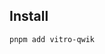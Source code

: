 
## Install

<!-- Add 'vitro' to `package.json#trustedDependencies`

```json
{
    "trustedDependencies": ["vitro", "@vitro/qwik"]],
}
``` -->

<!-- ```sh
bun add github:vitrojs/{vitro, vitro-qwik}
``` -->


```sh
pnpm add vitro-qwik
```